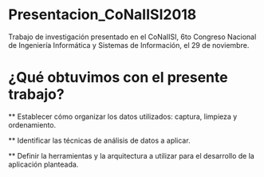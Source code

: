# Presentacion_CoNaIISI2018
Trabajo de investigación presentado en el CoNaIISI, 6to Congreso Nacional de Ingeniería Informática y Sistemas de Información, el 29 de noviembre.

# ¿Qué obtuvimos con el presente trabajo?

** Establecer cómo organizar los datos utilizados: captura, limpieza y ordenamiento.

** Identificar las técnicas de análisis de datos a aplicar.

** Definir la herramientas y la arquitectura a utilizar para el desarrollo de la aplicación planteada.




